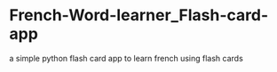 # French-Word-learner_Flash-card-app
a simple python flash card app to learn french using flash cards 
